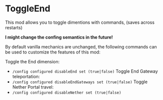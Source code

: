 # ToggleEnd



This mod allows you to toggle dimentions with commands, (saves across restarts)


**I might change the confing semantics in the future!**


By default vanilla mechanics are unchanged, the following commands can be used to customize the features of this mod:


Toggle the End dimension:
- `/config configured disableEnd set (true|false)`
Toggle End Gateway teleportation:
- `/config configured disableEndGateways set (true|false)`
Toggle Nether Portal travel:
- `/config configured disableNether set (true|false)`
